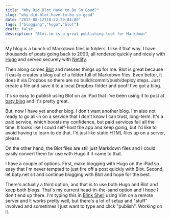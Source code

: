 ```yaml
---
title: "Why Did Blot Have to Be So Good?"
slug: "why-did-blot-have-to-be-so-good"
date: "2017-08-12T10:22:29-04:00"
tags: ["blogging","hugo","blot"]
draft: false
description: "Blot.im is a great publishing tool for Markdown"
---
```


My blog is a bunch of Markdown files in folders. I like it that way. I have
thousands of posts going back to 2000, all rendered quickly and nicely with
[Hugo](https://gohugo.io) and served securely with
[Netlify](https://netlify.com).

Then along comes [Blot](https://blot.im) and messes things up for me. Blot is
great because it easily creates a blog out of a folder full of Markdown files. Even
better, it does it via Dropbox so there are no build/commit/push/deploy steps.
Just create a file and save it to a local Dropbox folder and poof! I've got a
blog.

It's so easy to publish using Blot on an iPad that I've been using it to post at
[baty.blog](http://baty.blog/) and it's pretty great. 

But, now I have yet another blog. I don't want another blog. I'm also not ready
to go all-in on a service that I don't know I can trust, long-term. It's a paid
service, which boosts my confidence, but paid services fail all the time. It
looks like I could self-host the app and keep going, but I'd like to avoid
having to learn to do that. I'd just like static HTML files up on a server, please.

On the other hand, the Blot files are still just Markdown files and I could
easily convert them for use with Hugo if it came to that. 

I have a couple of options. First, make blogging with Hugo on the iPad so easy
that I'm never tempted to just fire off a post quickly with Blot. Second, let
baty.net sit and continue blogging with Blot and hope for the best.

There's actually a third option, and that is to use both Hugo and Blot and keep both
blogs. That's my current head-in-the-sand option and I hope I don't end up
there. I'm typing this in [Blink Shell](https://blink.sh) using Vim on a remote
server and it works pretty well, but there's a lot of setup and "stuff"
involved and sometimes I just want to type and click "publish". Working on it.


